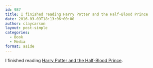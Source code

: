 ```yaml
---
id: 987
title: I finished reading Harry Potter and the Half-Blood Prince
date: 2016-03-09T18:13:06+00:00
author: claycarson
layout: post-simple
categories: 
  - Book
  - Media
format: aside
---
```

I finished reading [Harry Potter and the Half-Blood Prince](http://amazon.com/exec/obidos/ASIN/0439785960/claycarson0c-20).<!--more-->